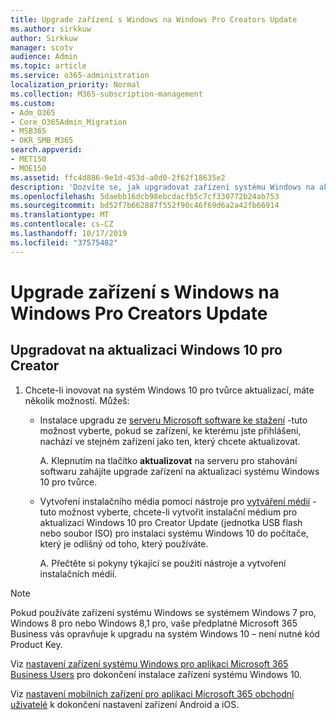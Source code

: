 ```yaml
---
title: Upgrade zařízení s Windows na Windows Pro Creators Update
ms.author: sirkkuw
author: Sirkkuw
manager: scotv
audience: Admin
ms.topic: article
ms.service: o365-administration
localization_priority: Normal
ms.collection: M365-subscription-management
ms.custom:
- Adm_O365
- Core_O365Admin_Migration
- MSB365
- OKR_SMB_M365
search.appverid:
- MET150
- MOE150
ms.assetid: ffc4d886-9e1d-453d-a0d0-2f62f18635e2
description: 'Dozvíte se, jak upgradovat zařízení systému Windows na aktualizaci Windows 10 pro Creator. '
ms.openlocfilehash: 5daebb16dcb98ebcdacfb5c7cf330772b24ab753
ms.sourcegitcommit: bd52f7b662887f552f90c46f69d6a2a42fb66914
ms.translationtype: MT
ms.contentlocale: cs-CZ
ms.lasthandoff: 10/17/2019
ms.locfileid: "37575482"
---
```

# <a name="upgrade-windows-devices-to-windows-pro-creators-update"></a>Upgrade zařízení s Windows na Windows Pro Creators Update

## <a name="upgrade-to-windows-10-pro-creators-update"></a>Upgradovat na aktualizaci Windows 10 pro Creator
  
1. Chcete-li inovovat na systém Windows 10 pro tvůrce aktualizací, máte několik možností. Můžeš:
    
    - Instalace upgradu ze [serveru Microsoft software ke stažení](https://go.microsoft.com/fwlink/?LinkID=836951 ) -tuto možnost vyberte, pokud se zařízení, ke kterému jste přihlášeni, nachází ve stejném zařízení jako ten, který chcete aktualizovat.
    
      A. Klepnutím na tlačítko **aktualizovat** na serveru pro stahování softwaru zahájíte upgrade zařízení na aktualizaci systému Windows 10 pro tvůrce. 
    
     - Vytvoření instalačního média pomocí nástroje pro [vytváření médií](https://go.microsoft.com/fwlink/?LinkID=836960) -tuto možnost vyberte, chcete-li vytvořit instalační médium pro aktualizaci Windows 10 pro Creator Update (jednotka USB flash nebo soubor ISO) pro instalaci systému Windows 10 do počítače, který je odlišný od toho, který používáte.
    
        A. Přečtěte si pokyny týkající se použití nástroje a vytvoření instalačních médií. 

> [!Note]
> Pokud používáte zařízení systému Windows se systémem Windows 7 pro, Windows 8 pro nebo Windows 8,1 pro, vaše předplatné Microsoft 365 Business vás opravňuje k upgradu na systém Windows 10 – není nutné kód Product Key.
    
Viz [nastavení zařízení systému Windows pro aplikaci Microsoft 365 Business Users](set-up-windows-devices.md) pro dokončení instalace zařízení systému Windows 10. 
  
Viz [nastavení mobilních zařízení pro aplikaci Microsoft 365 obchodní uživatelé](set-up-mobile-devices.md) k dokončení nastavení zařízení Android a iOS. 
  
